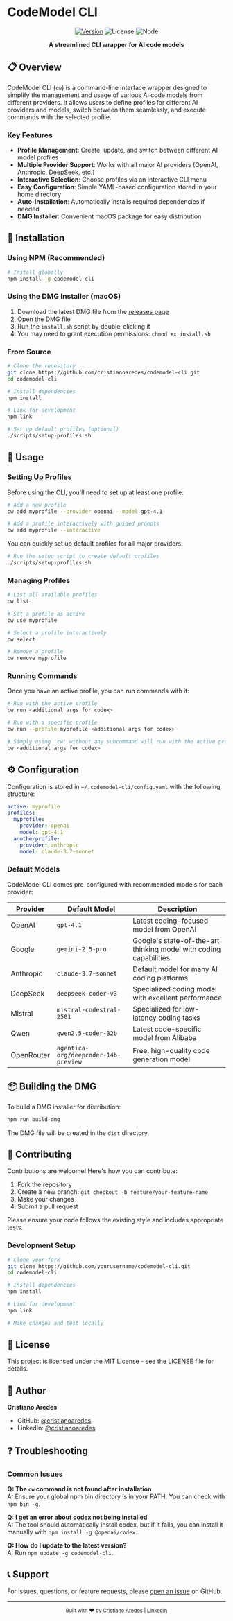 # CodeModel CLI

<div align="center">
  
[![Version](https://img.shields.io/badge/version-0.1.0-blue)](https://github.com/cristianoaredes/codemodel-cli/releases)
![License](https://img.shields.io/badge/license-MIT-green)
![Node](https://img.shields.io/badge/node-%3E%3D14.0.0-brightgreen)

**A streamlined CLI wrapper for AI code models**

</div>

## 📋 Overview

CodeModel CLI (`cw`) is a command-line interface wrapper designed to simplify the management and usage of various AI code models from different providers. It allows users to define profiles for different AI providers and models, switch between them seamlessly, and execute commands with the selected profile.

### Key Features

- **Profile Management**: Create, update, and switch between different AI model profiles
- **Multiple Provider Support**: Works with all major AI providers (OpenAI, Anthropic, DeepSeek, etc.)
- **Interactive Selection**: Choose profiles via an interactive CLI menu
- **Easy Configuration**: Simple YAML-based configuration stored in your home directory
- **Auto-Installation**: Automatically installs required dependencies if needed
- **DMG Installer**: Convenient macOS package for easy distribution

## 🚀 Installation

### Using NPM (Recommended)

```bash
# Install globally
npm install -g codemodel-cli
```

### Using the DMG Installer (macOS)

1. Download the latest DMG file from the [releases page](https://github.com/cristianoaredes/codemodel-cli/releases)
2. Open the DMG file
3. Run the `install.sh` script by double-clicking it
4. You may need to grant execution permissions: `chmod +x install.sh`

### From Source

```bash
# Clone the repository
git clone https://github.com/cristianoaredes/codemodel-cli.git
cd codemodel-cli

# Install dependencies
npm install

# Link for development
npm link

# Set up default profiles (optional)
./scripts/setup-profiles.sh
```

## 🔧 Usage

### Setting Up Profiles

Before using the CLI, you'll need to set up at least one profile:

```bash
# Add a new profile
cw add myprofile --provider openai --model gpt-4.1

# Add a profile interactively with guided prompts
cw add myprofile --interactive
```

You can quickly set up default profiles for all major providers:

```bash
# Run the setup script to create default profiles
./scripts/setup-profiles.sh
```

### Managing Profiles

```bash
# List all available profiles
cw list

# Set a profile as active
cw use myprofile

# Select a profile interactively
cw select

# Remove a profile
cw remove myprofile
```

### Running Commands

Once you have an active profile, you can run commands with it:

```bash
# Run with the active profile
cw run <additional args for codex>

# Run with a specific profile
cw run --profile myprofile <additional args for codex>

# Simply using 'cw' without any subcommand will run with the active profile
cw <additional args for codex>
```

## ⚙️ Configuration

Configuration is stored in `~/.codemodel-cli/config.yaml` with the following structure:

```yaml
active: myprofile
profiles:
  myprofile:
    provider: openai
    model: gpt-4.1
  anotherprofile:
    provider: anthropic
    model: claude-3.7-sonnet
```

### Default Models

CodeModel CLI comes pre-configured with recommended models for each provider:

| Provider | Default Model | Description |
|----------|---------------|-------------|
| OpenAI | `gpt-4.1` | Latest coding-focused model from OpenAI |
| Google | `gemini-2.5-pro` | Google's state-of-the-art thinking model with coding capabilities |
| Anthropic | `claude-3.7-sonnet` | Default model for many AI coding platforms |
| DeepSeek | `deepseek-coder-v3` | Specialized coding model with excellent performance |
| Mistral | `mistral-codestral-2501` | Specialized for low-latency coding tasks |
| Qwen | `qwen2.5-coder-32b` | Latest code-specific model from Alibaba |
| OpenRouter | `agentica-org/deepcoder-14b-preview` | Free, high-quality code generation model |

## 📦 Building the DMG

To build a DMG installer for distribution:

```bash
npm run build-dmg
```

The DMG file will be created in the `dist` directory.

## 🤝 Contributing

Contributions are welcome! Here's how you can contribute:

1. Fork the repository
2. Create a new branch: `git checkout -b feature/your-feature-name`
3. Make your changes
4. Submit a pull request

Please ensure your code follows the existing style and includes appropriate tests.

### Development Setup

```bash
# Clone your fork
git clone https://github.com/yourusername/codemodel-cli.git
cd codemodel-cli

# Install dependencies
npm install

# Link for development
npm link

# Make changes and test locally
```

## 📄 License

This project is licensed under the MIT License - see the [LICENSE](LICENSE) file for details.

## 👤 Author

**Cristiano Aredes**

- GitHub: [@cristianoaredes](https://github.com/cristianoaredes)
- LinkedIn: [@cristianoaredes](https://www.linkedin.com/in/cristianoaredes/)

## ❓ Troubleshooting

### Common Issues

**Q: The `cw` command is not found after installation**  
A: Ensure your global npm bin directory is in your PATH. You can check with `npm bin -g`.

**Q: I get an error about codex not being installed**  
A: The tool should automatically install codex, but if it fails, you can install it manually with `npm install -g @openai/codex`.

**Q: How do I update to the latest version?**  
A: Run `npm update -g codemodel-cli`.

## 📞 Support

For issues, questions, or feature requests, please [open an issue](https://github.com/cristianoaredes/codemodel-cli/issues) on GitHub.

---

<div align="center">
  <sub>Built with ❤️ by <a href="https://github.com/cristianoaredes">Cristiano Aredes</a> | <a href="https://www.linkedin.com/in/cristianoaredes/">LinkedIn</a></sub>
</div>
